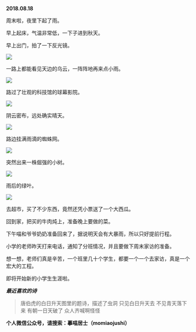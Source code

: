 
          
            
**2018.08.18**

周末啦，夜里下起了雨。

早上起床，气温非常低，一下子进到秋天。

早上出门，拍了一下反光镜。




![](//upload-images.jianshu.io/upload_images/51001-6cdb214c6b078b9a.JPG)




一路上都能看见天边的乌云，一阵阵地再来点小雨。




![](//upload-images.jianshu.io/upload_images/51001-5bbc67c1e7042115.JPG)




路过了壮观的科技馆的球幕影院。




![](//upload-images.jianshu.io/upload_images/51001-d96ede1aa9f0af3f.JPG)




阴云密布，远处确实晴天。




![](//upload-images.jianshu.io/upload_images/51001-4f5737020985f96a.JPG)




路边挂满雨滴的蜘蛛网。




![](//upload-images.jianshu.io/upload_images/51001-9de23750604eac7b.JPG)




突然出来一株倔强的小树。




![](//upload-images.jianshu.io/upload_images/51001-73d5f82cffe8de49.JPG)




雨后的绿叶。




![](//upload-images.jianshu.io/upload_images/51001-d40a8f653422594b.JPG)




去超市，买了不少东西，竟然还凭小票送了一个大西瓜。

回到家，把买的牛肉炖上，准备晚上要做的菜。

下午喵和爷爷奶奶准备回来了，据说明天会有大暴雨，所以只好提前行程。

小学的老师昨天打来电话，通知了分班情况，并且要做下周末家访的准备。

想一想，老师们真是辛苦，一个班里几十个学生，都要一个一个去家访，真是一个宏大的工程。

即将开始新的小学生生涯啦。


***最近喜欢的诗***
>唐伯虎的白日升天图里的题诗，描述了虫洞
只见白日升天去
不见青天落下来
有朝一日天破了
众人齐喊啊怪怪




**个人微信公众号，请搜索：摹喵居士（momiaojushi）**

          
        